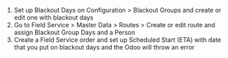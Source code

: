 1. Set up Blackout Days on Configuration > Blackout Groups and create or edit one with blackout days
2. Go to Field Service > Master Data > Routes > Create or edit route and assign Blackout Group Days and a Person
3. Create a Field Service order and set up Scheduled Start (ETA) with date that you put on blackout days and the Odoo will throw an error